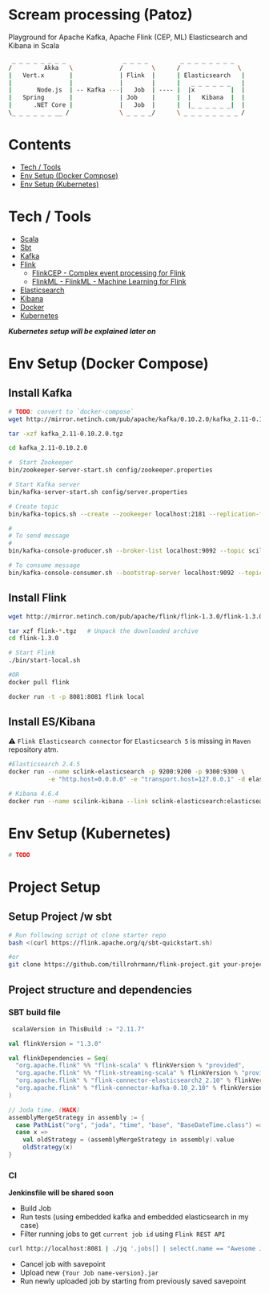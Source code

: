 # Scream processing (Patoz)
Playground for Apache Kafka, Apache Flink (CEP, ML) Elasticsearch and Kibana in Scala

```sh
 _ _ _ _ _ _ _ _                _ _ _ _         _ _ _ _ _ _ _ _
/         Akka   \             /        \      /                \
|   Vert.x       |             | Flink  |      | Elasticsearch   |
|                |             |        |      |   _ _ _ _ _ _   |
|       Node.js  | -- Kafka ---|   Job  | ---- |  |x          |  |
|   Spring       |             | Job    |      |  |   Kibana  |  |
|      .NET Core |             |   Job  |      |  |_ _ _ _ _ _|  |
\_ _ _ _ _ _ __ /              \ _ _ _ _/      \ _ _ _ _ _ _ _ _ /

```

# Contents
 - [Tech / Tools](#tech--tools)
 - [Env Setup (Docker Compose)](#env-setup-docker-compose)
 - [Env Setup (Kubernetes)](#env-setup-kubernetes)

# Tech / Tools
- [Scala](https://www.scala-lang.org/)
- [Sbt](http://www.scala-sbt.org/)
- [Kafka](https://kafka.apache.org/)
- [Flink](https://flink.apache.org/)
  - [FlinkCEP - Complex event processing for Flink](https://ci.apache.org/projects/flink/flink-docs-release-1.2/dev/libs/cep.html)
  - [FlinkML - FlinkML - Machine Learning for Flink](https://ci.apache.org/projects/flink/flink-docs-release-1.2/dev/libs/ml/index.html)
- [Elasticsearch](https://www.elastic.co/products/elasticsearch)
- [Kibana](https://www.elastic.co/products/kibana)
- [Docker](https://www.docker.com/)
- [Kubernetes](https://kubernetes.io/)

**_Kubernetes setup will be explained later on_**



# Env Setup (Docker Compose)
## Install Kafka
```sh
# TODO: convert to `docker-compose`
wget http://mirror.netinch.com/pub/apache/kafka/0.10.2.0/kafka_2.11-0.10.2.0.tgz

tar -xzf kafka_2.11-0.10.2.0.tgz

cd kafka_2.11-0.10.2.0

#  Start Zookeeper
bin/zookeeper-server-start.sh config/zookeeper.properties

# Start Kafka server
bin/kafka-server-start.sh config/server.properties

# Create topic
bin/kafka-topics.sh --create --zookeeper localhost:2181 --replication-factor 1 --partitions 1 --topic scilink

# 
# To send message
#
bin/kafka-console-producer.sh --broker-list localhost:9092 --topic scilink

# To consume message
bin/kafka-console-consumer.sh --bootstrap-server localhost:9092 --topic scilink --from-beginning
```

## Install Flink
```sh
wget http://mirror.netinch.com/pub/apache/flink/flink-1.3.0/flink-1.3.0-bin-hadoop27-scala_2.11.tgz

tar xzf flink-*.tgz   # Unpack the downloaded archive
cd flink-1.3.0

# Start Flink
./bin/start-local.sh

#OR
docker pull flink

docker run -t -p 8081:8081 flink local
```

## Install ES/Kibana
:warning: `Flink Elasticsearch connector` for `Elasticsearch 5` is missing in `Maven` repository atm.

```sh
#Elasticsearch 2.4.5
docker run --name sclink-elasticsearch -p 9200:9200 -p 9300:9300 \
           -e "http.host=0.0.0.0" -e "transport.host=127.0.0.1" -d elasticsearch:2.4.5

# Kibana 4.6.4
docker run --name scilink-kibana --link sclink-elasticsearch:elasticsearch -p 5601:5601 -d kibana:4.6.4
```

# Env Setup (Kubernetes)
```sh
# TODO
```

# Project Setup

## Setup Project /w sbt
```sh
# Run following script ot clone starter repo
bash <(curl https://flink.apache.org/q/sbt-quickstart.sh)

#or
git clone https://github.com/tillrohrmann/flink-project.git your-project-name-here
```

## Project structure and dependencies
### SBT build file
```scala
 scalaVersion in ThisBuild := "2.11.7"

val flinkVersion = "1.3.0"

val flinkDependencies = Seq(
  "org.apache.flink" %% "flink-scala" % flinkVersion % "provided",
  "org.apache.flink" %% "flink-streaming-scala" % flinkVersion % "provided",
  "org.apache.flink" % "flink-connector-elasticsearch2_2.10" % flinkVersion,
  "org.apache.flink" % "flink-connector-kafka-0.10_2.10" % flinkVersion
)

// Joda time. (HACK)
assemblyMergeStrategy in assembly := {
  case PathList("org", "joda", "time", "base", "BaseDateTime.class") => MergeStrategy.first
  case x =>
    val oldStrategy = (assemblyMergeStrategy in assembly).value
    oldStrategy(x)
}
```

### CI
**Jenkinsfile will be shared soon**

- Build Job
- Run tests (using embedded kafka and embedded elasticsearch in my case)
- Filter running jobs to get `current job id` using `Flink REST API`
```sh
curl http://localhost:8081 | ./jq '.jobs[] | select(.name == "Awesome Job") | .jid'
```
- Cancel job with savepoint
- Upload new `{Your Job name-version}.jar`
- Run newly uploaded job by starting from previously saved savepoint
